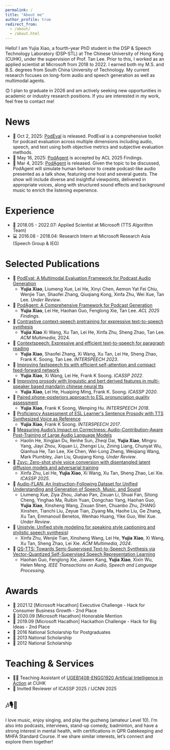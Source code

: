 ```yaml
---
permalink: /
title: "About me"
author_profile: true
redirect_from: 
  - /about/
  - /about.html
---
```


Hello! I am Yujia Xiao, a fourth-year PhD student in the DSP & Speech Technology Laboratory (DSP-STL) at The Chinese University of Hong Kong (CUHK), under the supervision of Prof. Tan Lee. Prior to this, I worked as an applied scientist at Microsoft from 2018 to 2022. I earned both my M.S. and B.S. degrees from South China University of Technology. My current research focuses on long-form audio and speech generation as well as multimodal agents. 

😊 I plan to graduate in 2026 and am actively seeking new opportunities in academic or industry research positions. If you are interested in my work, feel free to contact me!


News
======
<span class='anchor' id='news'></span>
- 🌟 Oct 2, 2025: [PodEval](https://github.com/yujxx/PodEval) is released. PodEval is a comprehensive toolkit for podcast evaluation across multiple dimensions including audio, speech, and text using both objective metrics and subjective evaluation methods. 
- 🌟 May 16, 2025: [PodAgent](https://github.com/yujxx/PodAgent) is accepted by ACL 2025 Findings.
- 🌟 Mar 4, 2025: [PodAgent](https://github.com/yujxx/PodAgent) is released. Given the topic to be discussed, PodAgent will simulate human behavior to create podcast-like audio presented as a talk show, featuring one host and several guests. The show will include diverse and insightful viewpoints, delivered in appropriate voices, along with structured sound effects and background music to enrich the listening experience.

Experience
======
<span class='anchor' id='experience'></span>
- 💼 2018.05 - 2022.07: Applied Scientist at Microsoft (TTS Algorithm Team)
- 💻 2016.08 - 2018.04: Research Intern at Microsoft Research Asia (Speech Group & IEG)

Selected Publications
======
<span class='anchor' id='publication'></span>
- 📖 [PodEval: A Multimodal Evaluation Framework for Podcast Audio Generation](https://www.arxiv.org/abs/2510.00485)
  - **Yujia Xiao**, Liumeng Xue, Lei He, Xinyi Chen, Aemon Yat Fei Chiu, Wenjie Tian, Shaofei Zhang, Qiuqiang Kong, Xinfa Zhu, Wei Xue, Tan Lee. _Under Review_.
- 📖 [PodAgent: A Comprehensive Framework for Podcast Generation](https://arxiv.org/abs/2503.00455)
  - **Yujia Xiao**, Lei He, Haohan Guo, Fenglong Xie, Tan Lee. _ACL 2025 Findings_.
- 📖 [Contrastive context-speech pretraining for expressive text-to-speech synthesis](https://dl.acm.org/doi/pdf/10.1145/3664647.3681348)
  - **Yujia Xiao** Xi Wang, Xu Tan, Lei He, Xinfa Zhu, Sheng Zhao, Tan Lee. _ACM Multimedia_, 2024.
- 📖 [Contextspeech: Expressive and efficient text-to-speech for paragraph reading](https://arxiv.org/abs/2307.00782)
  - **Yujia Xiao**, Shaofei Zhang, Xi Wang, Xu Tan, Lei He, Sheng Zhao, Frank K. Soong, Tan Lee. _INTERSPEECH 2023_.
- 📖 [Improving fastspeech tts with efficient self-attention and compact feed-forward network](https://ieeexplore.ieee.org/stamp/stamp.jsp?arnumber=9746408)
  - **Yujia Xiao**, Xi Wang, Lei He, Frank K Soong. _ICASSP 2022_.
- 📖 [Improving prosody with linguistic and bert derived features in multi-speaker based mandarin chinese neural tts](https://ieeexplore.ieee.org/stamp/stamp.jsp?arnumber=9054337)
  - **Yujia Xiao**, Lei He, Huaiping Ming, Frank K. Soong. _ICASSP 2020_.
- 📖 [Paired phone-posteriors approach to ESL pronunciation quality assessment](https://www.isca-archive.org/interspeech_2018/xiao18b_interspeech.pdf)
  - **Yujia Xiao**, Frank K Soong, Wenping Hu. _INTERSPEECH 2018_.
- 📖 [Proficiency Assessment of ESL Learner's Sentence Prosody with TTS Synthesized Voice as Reference](https://www.isca-archive.org/interspeech_2017/xiao17_interspeech.pdf)
  - **Yujia Xiao**, Frank K Soong. _INTERSPEECH 2017_.
- 📖 [Measuring Audio’s Impact on Correctness: Audio-Contribution-Aware Post-Training of Large Audio Language Models](https://arxiv.org/abs/2509.21060)
  - Haolin He, Xingjian Du, Renhe Sun, Zheqi Dai, **Yujia Xiao**, Mingru Yang, Jiayi Zhou, Xiquan Li, Zhengxi Liu, Zining Liang, Chunyat Wu, Qianhua He, Tan Lee, Xie Chen, Wei-Long Zheng, Weiqiang Wang, Mark Plumbley, Jian Liu, Qiuqiang Kong. _Under Review_.
- 📖 [Zsvc: Zero-shot style voice conversion with disentangled latent diffusion models and adversarial training](https://ieeexplore.ieee.org/stamp/stamp.jsp?arnumber=10888535)
  - Xinfa Zhu, Lei He, **Yujia Xiao**, Xi Wang, Xu Tan, Sheng Zhao, Lei Xie. _ICASSP 2025_.
- 📖 [Audio-FLAN: An Instruction-Following Dataset for Unified Understanding and Generation of Speech, Music, and Sound](https://arxiv.org/pdf/2502.16584)
  - Liumeng Xue, Ziya Zhou, Jiahao Pan, Zixuan Li, Shuai Fan, Sitong Cheng, Yinghao Ma, Ruibin Yuan, Dongchao Yang, Haohan Guo, **Yujia Xiao**, Xinsheng Wang, Zixuan Shen, Chuanbo Zhu, ZHANG Xinshen, Tianchi Liu, Zeyue Tian, Ziyang Ma, Haohe Liu, Ge Zhang, Xu Tan, Emmanouil Benetos, Wenhao Huang, Yike Guo, Wei Xue. _Under Review_.
- 📖 [Unistyle: Unified style modeling for speaking style captioning and stylistic speech synthesis](https://dl.acm.org/doi/pdf/10.1145/3664647.3681465))
  - Xinfa Zhu, Wenjie Tian, Xinsheng Wang, Lei He, **Yujia Xiao**, Xi Wang, Xu Tan, Sheng Zhao, Lei Xie. _ACM Multimedia, 2024_.
- 📖 [QS-TTS: Towards Semi-Supervised Text-to-Speech Synthesis via Vector-Quantized Self-Supervised Speech Representation Learning](https://arxiv.org/pdf/2309.00126)
  - Haohan Guo, Fenglong Xie, Jiawen Kang, **Yujia Xiao**, Xixin Wu, Helen Meng. _IEEE Transactions on Audio, Speech and Language Processing_.


Awards
======
<span class='anchor' id='awards'></span>
- 🌟 2021.12 [Microsoft Hacathon] Executive Challenge - Hack for Consumer Business Growth - 2nd Place
- 🌟 2020.09 [Microsoft Hacathon] Honorable Mention
- 🌟 2019.09 [Microsoft Hacathon] Hackathon Challenge - Hack for Big Ideas - 2nd Place
- 🥇 2016 National Scholarship for Postgraduates
- 🥇 2013 National Scholarship
- 🥇 2012 National Scholarship
  
Teaching & Services
======
<span class='anchor' id='others'></span>
- 🧑‍🏫️ Teaching Assistant of [UGEB1408-ENGG1920 Artificial Intelligence in Action](https://www.oge.cuhk.edu.hk/course/ugeb1408-artificial-intelligence-in-action/) at CUHK
- 📑 Invited Reviewer of ICASSP 2025 / IJCNN 2025



🎶🎙️💚
-----
I love music, enjoy singing, and play the guzheng (amateur Level 10). I’m also into podcasts, interviews, stand-up comedy, badminton, and have a strong interest in mental health, with certifications in QPR Gatekeeping and MHFA Standard Course. If we share similar interests, let’s connect and explore them together!


